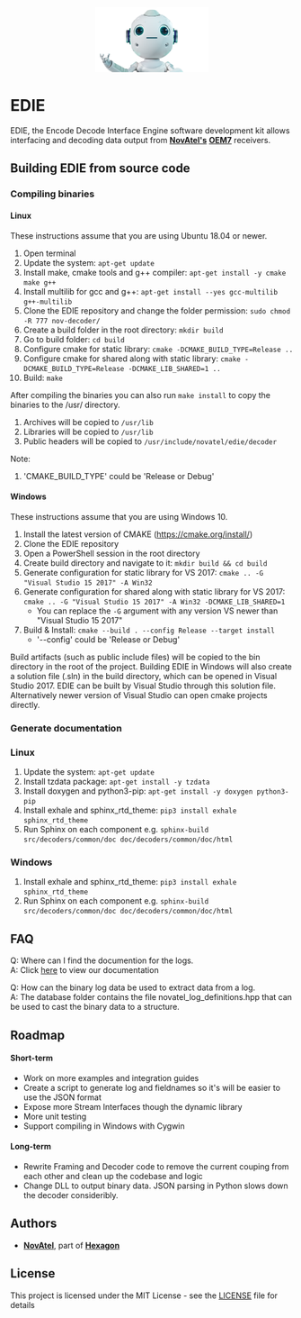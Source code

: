 <div align="center">
    <img alt="edie_logo" src=./resources/novatel-edie-logo-body.png width="40%">
</div>

# EDIE
EDIE, the Encode Decode Interface Engine software development kit allows interfacing and decoding data output from [**NovAtel's**](https://www.novatel.com) [**OEM7**](https://novatel.com/products/receivers/oem-receiver-boards/oem7-receivers) receivers.

## Building EDIE from source code

### Compiling binaries
#### Linux
These instructions assume that you are using Ubuntu 18.04 or newer.

1. Open terminal 
2. Update the system: ```apt-get update```
3. Install make, cmake tools and g++ compiler: `apt-get install -y cmake make g++`
4. Install multilib for gcc and g++: `apt-get install --yes gcc-multilib g++-multilib`
5. Clone the EDIE repository and change the folder permission: `sudo chmod -R 777 nov-decoder/`
6. Create a build folder in the root directory: `mkdir build`
7. Go to build folder: `cd build`
8. Configure cmake for static library: `cmake -DCMAKE_BUILD_TYPE=Release ..`
9. Configure cmake for shared along with static library: `cmake -DCMAKE_BUILD_TYPE=Release -DCMAKE_LIB_SHARED=1 ..`
10. Build: `make`

After compiling the binaries you can also run `make install` to copy the binaries to the /usr/ directory.
1. Archives will be copied to `/usr/lib`
2. Libraries will be copied to `/usr/lib`
3. Public headers will be copied to `/usr/include/novatel/edie/decoder`

Note: 
1. 'CMAKE_BUILD_TYPE' could be 'Release or Debug'

#### Windows
These instructions assume that you are using Windows 10.

1.	Install the latest version of CMAKE (https://cmake.org/install/)
2.	Clone the EDIE repository
4.	Open a PowerShell session in the root directory
5.	Create build directory and navigate to it: `mkdir build && cd build`
6.	Generate configuration for static library for VS 2017: `cmake .. -G "Visual Studio 15 2017" -A Win32`
7.	Generate configuration for shared along with static library for VS 2017: `cmake .. -G "Visual Studio 15 2017" -A Win32 -DCMAKE_LIB_SHARED=1`
    - You can replace the `-G` argument with any version VS newer than "Visual Studio 15 2017"
8.	Build & Install: `cmake --build . --config Release --target install`
    - '--config' could be 'Release or Debug' 

Build artifacts (such as public include files) will be copied to the bin directory in the root of the project.
Building EDIE in Windows will also create a solution file (<project>.sln) in the build directory, which can be opened in Visual Studio 2017. EDIE can be built by Visual Studio through this solution file. Alternatively newer version of Visual Studio can open cmake projects directly.

### Generate documentation
### Linux

1. Update the system: `apt-get update`
2. Install tzdata package: `apt-get install -y tzdata` 
3. Install doxygen and python3-pip: `apt-get install -y doxygen python3-pip`
4. Install exhale and sphinx_rtd_theme: `pip3 install exhale sphinx_rtd_theme`
5. Run Sphinx on each component e.g. `sphinx-build src/decoders/common/doc doc/decoders/common/doc/html`

### Windows

1. Install exhale and sphinx_rtd_theme: `pip3 install exhale sphinx_rtd_theme`
2. Run Sphinx on each component e.g. `sphinx-build src/decoders/common/doc doc/decoders/common/doc/html`

## FAQ

Q: Where can I find the documention for the logs.  
A: Click [here](https://docs.novatel.com/OEM7/Content/Logs/Core_Logs.htm) to view our documentation 

Q: How can the binary log data be used to extract data from a log.  
A: The database folder contains the file novatel_log_definitions.hpp that can be used to cast the binary data to a structure. 

## Roadmap
#### Short-term
* Work on more examples and integration guides
* Create a script to generate log and fieldnames so it's will be easier to use the JSON format
* Expose more Stream Interfaces though the dynamic library
* More unit testing
* Support compiling in Windows with Cygwin

#### Long-term
* Rewrite Framing and Decoder code to remove the current couping from each other and clean up the codebase and logic
* Change DLL to output binary data. JSON parsing in Python slows down the decoder consideribly. 

## Authors

* [**NovAtel**](https://www.novatel.com), part of [**Hexagon**](https://hexagon.com)


## License

This project is licensed under the MIT License - see the [LICENSE](LICENSE) file for details

